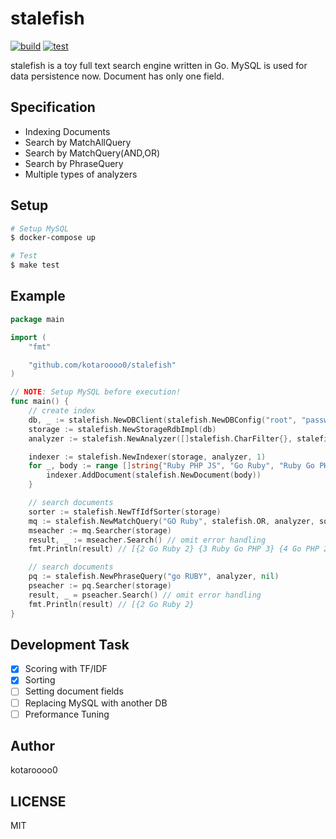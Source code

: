 # stalefish

[![build](https://github.com/kotaroooo0/stalefish/actions/workflows/build.yml/badge.svg)](https://github.com/kotaroooo0/stalefish/actions/workflows/build.yml)
[![test](https://github.com/kotaroooo0/stalefish/actions/workflows/test.yml/badge.svg)](https://github.com/kotaroooo0/stalefish/actions/workflows/test.yml)

stalefish is a toy full text search engine written in Go.
MySQL is used for data persistence now.
Document has only one field.

## Specification

- Indexing Documents
- Search by MatchAllQuery
- Search by MatchQuery(AND,OR)
- Search by PhraseQuery
- Multiple types of analyzers

## Setup

```sh
# Setup MySQL
$ docker-compose up

# Test
$ make test
```

## Example

```go
package main

import (
	"fmt"

	"github.com/kotaroooo0/stalefish"
)

// NOTE: Setup MySQL before execution!
func main() {
	// create index
	db, _ := stalefish.NewDBClient(stalefish.NewDBConfig("root", "password", "127.0.0.1", "3306", "stalefish")) // omit error handling
	storage := stalefish.NewStorageRdbImpl(db)
	analyzer := stalefish.NewAnalyzer([]stalefish.CharFilter{}, stalefish.NewStandardTokenizer(), []stalefish.TokenFilter{stalefish.NewLowercaseFilter()})

	indexer := stalefish.NewIndexer(storage, analyzer, 1)
	for _, body := range []string{"Ruby PHP JS", "Go Ruby", "Ruby Go PHP", "Go PHP"} {
		indexer.AddDocument(stalefish.NewDocument(body))
	}

	// search documents
	sorter := stalefish.NewTfIdfSorter(storage)
	mq := stalefish.NewMatchQuery("GO Ruby", stalefish.OR, analyzer, sorter)
	mseacher := mq.Searcher(storage)
	result, _ := mseacher.Search() // omit error handling
	fmt.Println(result) // [{2 Go Ruby 2} {3 Ruby Go PHP 3} {4 Go PHP 2} {1 Ruby PHP JS 3}]

	// search documents
	pq := stalefish.NewPhraseQuery("go RUBY", analyzer, nil)
	pseacher := pq.Searcher(storage)
	result, _ = pseacher.Search() // omit error handling
	fmt.Println(result) // [{2 Go Ruby 2}
}

```

## Development Task

- [x] Scoring with TF/IDF
- [x] Sorting
- [ ] Setting document fields
- [ ] Replacing MySQL with another DB
- [ ] Preformance Tuning

## Author

kotaroooo0

## LICENSE

MIT
